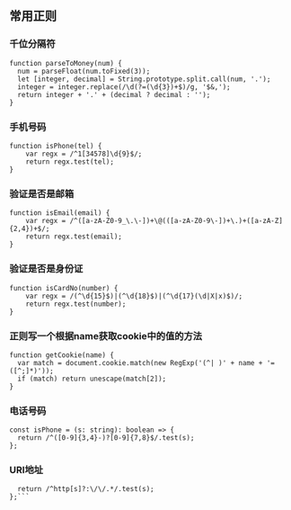 ## 常用正则

### 千位分隔符
```
function parseToMoney(num) {
  num = parseFloat(num.toFixed(3));
  let [integer, decimal] = String.prototype.split.call(num, '.');
  integer = integer.replace(/\d(?=(\d{3})+$)/g, '$&,');
  return integer + '.' + (decimal ? decimal : '');
}
```

### 手机号码
```
function isPhone(tel) {
    var regx = /^1[34578]\d{9}$/;
    return regx.test(tel);
}
```
### 验证是否是邮箱
```
function isEmail(email) {
    var regx = /^([a-zA-Z0-9_\.\-])+\@(([a-zA-Z0-9\-])+\.)+([a-zA-Z]{2,4})+$/;
    return regx.test(email);
}
```
### 验证是否是身份证
```
function isCardNo(number) {
    var regx = /(^\d{15}$)|(^\d{18}$)|(^\d{17}(\d|X|x)$)/;
    return regx.test(number);
}
```
### 正则写一个根据name获取cookie中的值的方法
```
function getCookie(name) {
  var match = document.cookie.match(new RegExp('(^| )' + name + '=([^;]*)'));
  if (match) return unescape(match[2]);
}
```
### 电话号码
```
const isPhone = (s: string): boolean => {
  return /^([0-9]{3,4}-)?[0-9]{7,8}$/.test(s);
};
```

### URl地址
```export const isURL = (s: string): boolean => {
  return /^http[s]?:\/\/.*/.test(s);
};```
